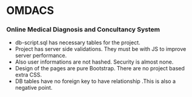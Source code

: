 # OMDACS
### Online Medical Diagnosis and Concultancy System

- db-script.sql has necessary tables for the project.
- Project has server side validations. They must be with JS to improve server performance.
- Also user informations are not hashed. Security is almost none.
- Design of the pages are pure Bootstrap. There are no project based extra CSS. 
- DB tables have no foreign key to have relationship .This is also a negative point.
